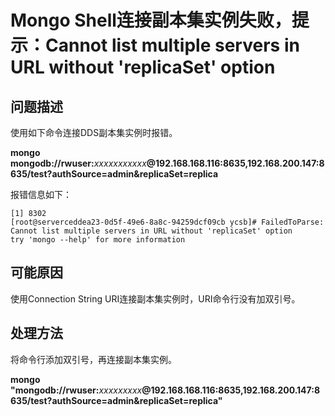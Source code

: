 # Mongo Shell连接副本集实例失败，提示：Cannot list multiple servers in URL without 'replicaSet' option<a name="dds_03_troubleshoot_0006"></a>

## 问题描述<a name="section10861151113245"></a>

使用如下命令连接DDS副本集实例时报错。

**mongo mongodb://rwuser:**_xxxxxxxxxxx_**@192.168.168.116:8635,192.168.200.147:8635/test?authSource=admin&replicaSet=replica**

报错信息如下：

```
[1] 8302
[root@serverceddea23-0d5f-49e6-8a8c-94259dcf09cb ycsb]# FailedToParse: Cannot list multiple servers in URL without 'replicaSet' option
try 'mongo --help' for more information
```

## 可能原因<a name="section1118811822513"></a>

使用Connection String URI连接副本集实例时，URI命令行没有加双引号。

## 处理方法<a name="section19511332122519"></a>

将命令行添加双引号，再连接副本集实例。

**mongo "mongodb://rwuser:**_xxxxxxxxx_**@192.168.168.116:8635,192.168.200.147:8635/test?authSource=admin&replicaSet=replica"**

